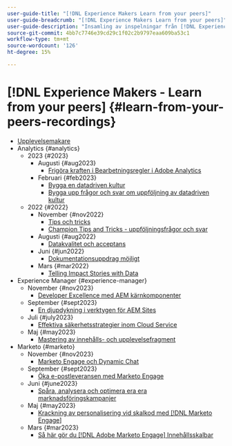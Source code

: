 ```yaml
---
user-guide-title: "[!DNL Experience Makers Learn from your peers]"
user-guide-breadcrumb: "[!DNL Experience Makers Learn from your peers]"
user-guide-description: "Insamling av inspelningar från [!DNL Experience Makers Learn from your peers]"
source-git-commit: 4bb7c7746e39cd29c1f02c2b9797eaa609ba53c1
workflow-type: tm+mt
source-wordcount: '126'
ht-degree: 15%

---
```



# [!DNL Experience Makers - Learn from your peers] {#learn-from-your-peers-recordings}

+ [Upplevelsemakare](overview.md)
+ Analytics {#analytics}
   + 2023 {#2023}
      + Augusti {#aug2023}
         + [Frigöra kraften i Bearbetningsregler i Adobe Analytics](analytics/aug2023/processing-rules.md)
      + Februari {#feb2023}
         + [Bygga en datadriven kultur](analytics/feb2023/data-driven-culture.md)
         + [Bygga upp frågor och svar om uppföljning av datadriven kultur](analytics/feb2023/data-driven-culture-q-and-a.md)
   + 2022 {#2022}
      + November {#nov2022}
         + [Tips och tricks](analytics/nov2022/tips-and-tricks.md)
         + [Champion Tips and Tricks - uppföljningsfrågor och svar](analytics/nov2022/tips-and-tricks-q-and-a.md)
      + Augusti {#aug2022}
         + [Datakvalitet och acceptans](analytics/aug2022/data-quality.md)
      + Juni {#jun2022}
         + [Dokumentationsuppdrag möjligt](analytics/june2022/mission-possible.md)
      + Mars {#mar2022}
         + [Telling Impact Stories with Data](analytics/mar2022/stories-with-data.md)
+ Experience Manager {#experience-manager}
   + November {#nov2023}
      + [Developer Excellence med AEM kärnkomponenter](experience-manager/sept2023/core-components.md)
   + September {#sept2023}
      + [En djupdykning i verktygen för AEM Sites](experience-manager/sept2023/aem-sites-tools.md)
   + Juli {#july2023}
      + [Effektiva säkerhetsstrategier inom Cloud Service](experience-manager/july2023/effective-security-strategies-in-cloud-service.md)
   + Maj {#may2023}
      + [Mastering av innehålls- och upplevelsefragment](experience-manager/may2023/mastering-content-and-experience-fragments.md)
+ Marketo {#marketo}
   + November {#nov2023}
      + [Marketo Engage och Dynamic Chat](marketo/nov2023/dynamic-chat.md)
   + September {#sept2023}
      + [Öka e-postleveransen med Marketo Engage](marketo/sept2023/email-deliverability.md)
   + Juni {#june2023}
      + [Spåra, analysera och optimera era era marknadsföringskampanjer](marketo/june2023/marketing-campaigns.md)
   + Maj {#may2023}
      + [Krackning av personalisering vid skalkod med [!DNL Marketo Engage]](marketo/may2023/personalization-at-scale.md)
   + Mars {#mar2023}
      + [Så här gör du [!DNL Adobe Marketo Engage] Innehållsskalbar](marketo/mar2023/templates-tokens-teamwork.md)

